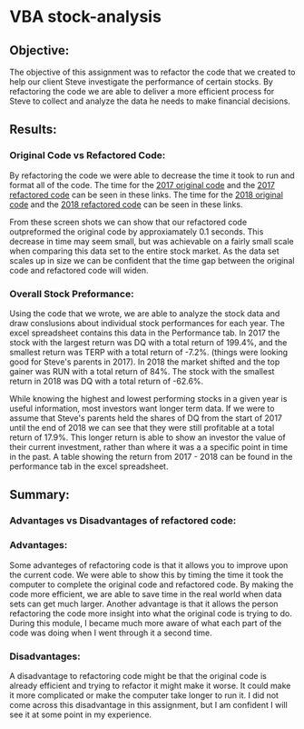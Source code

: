 # VBA stock-analysis

## Objective:
The objective of this assignment was to refactor the code that we created to help our client Steve investigate the performance of certain stocks.  By refactoring the code we are able to deliver a more efficient process for Steve to collect and analyze the data he needs to make financial decisions.

## Results:
### Original Code vs Refactored Code:
By refactoring the code we were able to decrease the time it took to run and format all of the code.  The time for the [2017 original code](https://github.com/kowiak89/stock-analysis/blob/main/Resources/2017%20original%20code.png) and the [2017 refactored code](https://github.com/kowiak89/stock-analysis/blob/main/Resources/VBA_Challenge_2017.png) can be seen in these links.  The time for the [2018 original code](https://github.com/kowiak89/stock-analysis/blob/main/Resources/2018%20original%20code.png) and the [2018 refactored code](https://github.com/kowiak89/stock-analysis/blob/main/Resources/VBA_Challenge_2018.png) can be seen in these links.

From these screen shots we can show that our refactored code outpreformed the original code by approxiamately 0.1 seconds.  This decrease in time may seem small, but was achievable on a fairly small scale when comparing this data set to the entire stock market.  As the data set scales up in size we can be confident that the time gap between the original code and refactored code will widen.

### Overall Stock Preformance:
Using the code that we wrote, we are able to analyze the stock data and draw conslusions about individual stock performances for each year.  The excel spreadsheet contains this data in the Performance tab.  In 2017 the stock with the largest return was DQ with a total return of 199.4%, and the smallest return was TERP with a total return of -7.2%.  (things were looking good for Steve's parents in 2017). In 2018 the market shifted and the top gainer was RUN with a total return of 84%.  The stock with the smallest return in 2018 was DQ with a total return of -62.6%.

While knowing the highest and lowest performing stocks in a given year is useful information, most investors want longer term data.  If we were to assume that Steve's parents held the shares of DQ from the start of 2017 until the end of 2018 we can see that they were still profitable at a total return of 17.9%.  This longer return is able to show an investor the value of their current investment, rather than where it was a a specific point in time in the past.  A table showing the return from 2017 - 2018 can be found in the performance tab in the excel spreadsheet.

## Summary:
### Advantages vs Disadvantages of refactored code:
### Advantages:
Some advanteges of refactoring code is that it allows you to improve upon the current code.  We were able to show this by timing the time it took the computer to complete the original code and refactored code.  By making the code more efficient, we are able to save time in the real world when data sets can get much larger.  Another advantage is that it allows the person refactoring the code more insight into what the original code is trying to do.  During this module, I became much more aware of what each part of the code was doing when I went through it a second time.

### Disadvantages:
A disadvantage to refactoring code might be that the original code is already efficient and trying to refactor it might make it worse.  It could make it more complicated or make the computer take longer to run it.  I did not come across this disadvantage in this assignment, but I am confident I will see it at some point in my experience.








